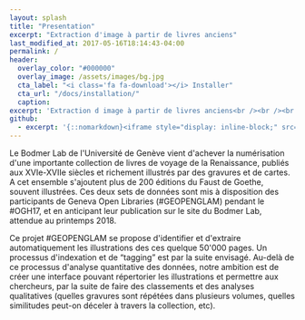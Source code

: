 ```yaml
---
layout: splash
title: "Presentation"
excerpt: "Extraction d'image à partir de livres anciens"
last_modified_at: 2017-05-16T18:14:43-04:00
permalink: /
header:
  overlay_color: "#000000"
  overlay_image: /assets/images/bg.jpg
  cta_label: "<i class='fa fa-download'></i> Installer"
  cta_url: "/docs/installation/"
  caption:
excerpt: 'Extraction d image à partir de livres anciens<br /><br /><br /> {::nomarkdown}<iframe style="display: inline-block;" src="https://ghbtns.com/github-btn.html?user=EtiennePasteur&repo=Lettrine&type=star&count=true&size=large" frameborder="0" scrolling="0" width="160px" height="30px"></iframe> <iframe style="display: inline-block;" src="https://ghbtns.com/github-btn.html?user=EtiennePasteur&repo=Lettrine&type=fork&count=true&size=large" frameborder="0" scrolling="0" width="158px" height="30px"></iframe>{:/nomarkdown}'
github:
  - excerpt: '{::nomarkdown}<iframe style="display: inline-block;" src="https://ghbtns.com/github-btn.html?user=EtiennePasteur&repo=Lettrine&type=star&count=true&size=large" frameborder="0" scrolling="0" width="160px" height="30px"></iframe> <iframe style="display: inline-block;" src="https://ghbtns.com/github-btn.html?user=EtiennePasteur&repo=Lettrine&type=fork&count=true&size=large" frameborder="0" scrolling="0" width="158px" height="30px"></iframe>{:/nomarkdown}'
---
```


Le Bodmer Lab de l'Université de Genève vient d'achever la numérisation d'une importante collection de livres de voyage de la Renaissance, publiés aux XVIe-XVIIe siècles et richement illustrés par des gravures et de cartes. A cet ensemble s'ajoutent plus de 200 éditions du Faust de Goethe, souvent illustrées. Ces deux sets de données sont mis à disposition des participants de Geneva Open Libraries (#GEOPENGLAM) pendant le #OGH17, et en anticipant leur publication sur le site du Bodmer Lab, attendue au printemps 2018.

Ce projet #GEOPENGLAM se propose d'identifier et d'extraire automatiquement les illustrations des ces quelque 50'000 pages. Un processus d'indexation et de “tagging” est par la suite envisagé. Au-delà de ce processus d'analyse quantitative des données, notre ambition est de créer une interface pouvant répertorier les illustrations et permettre aux chercheurs, par la suite de faire des classements et des analyses qualitatives (quelles gravures sont répétées dans plusieurs volumes, quelles similitudes peut-on déceler à travers la collection, etc).